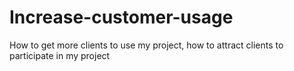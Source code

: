 # Increase-customer-usage
How to get more clients to use my project, how to attract clients to participate in my project
